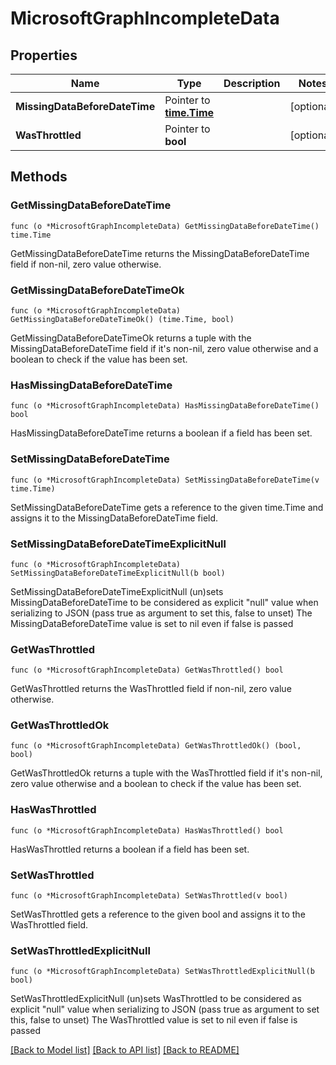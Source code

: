 # MicrosoftGraphIncompleteData

## Properties

Name | Type | Description | Notes
------------ | ------------- | ------------- | -------------
**MissingDataBeforeDateTime** | Pointer to [**time.Time**](time.Time.md) |  | [optional] 
**WasThrottled** | Pointer to **bool** |  | [optional] 

## Methods

### GetMissingDataBeforeDateTime

`func (o *MicrosoftGraphIncompleteData) GetMissingDataBeforeDateTime() time.Time`

GetMissingDataBeforeDateTime returns the MissingDataBeforeDateTime field if non-nil, zero value otherwise.

### GetMissingDataBeforeDateTimeOk

`func (o *MicrosoftGraphIncompleteData) GetMissingDataBeforeDateTimeOk() (time.Time, bool)`

GetMissingDataBeforeDateTimeOk returns a tuple with the MissingDataBeforeDateTime field if it's non-nil, zero value otherwise
and a boolean to check if the value has been set.

### HasMissingDataBeforeDateTime

`func (o *MicrosoftGraphIncompleteData) HasMissingDataBeforeDateTime() bool`

HasMissingDataBeforeDateTime returns a boolean if a field has been set.

### SetMissingDataBeforeDateTime

`func (o *MicrosoftGraphIncompleteData) SetMissingDataBeforeDateTime(v time.Time)`

SetMissingDataBeforeDateTime gets a reference to the given time.Time and assigns it to the MissingDataBeforeDateTime field.

### SetMissingDataBeforeDateTimeExplicitNull

`func (o *MicrosoftGraphIncompleteData) SetMissingDataBeforeDateTimeExplicitNull(b bool)`

SetMissingDataBeforeDateTimeExplicitNull (un)sets MissingDataBeforeDateTime to be considered as explicit "null" value
when serializing to JSON (pass true as argument to set this, false to unset)
The MissingDataBeforeDateTime value is set to nil even if false is passed
### GetWasThrottled

`func (o *MicrosoftGraphIncompleteData) GetWasThrottled() bool`

GetWasThrottled returns the WasThrottled field if non-nil, zero value otherwise.

### GetWasThrottledOk

`func (o *MicrosoftGraphIncompleteData) GetWasThrottledOk() (bool, bool)`

GetWasThrottledOk returns a tuple with the WasThrottled field if it's non-nil, zero value otherwise
and a boolean to check if the value has been set.

### HasWasThrottled

`func (o *MicrosoftGraphIncompleteData) HasWasThrottled() bool`

HasWasThrottled returns a boolean if a field has been set.

### SetWasThrottled

`func (o *MicrosoftGraphIncompleteData) SetWasThrottled(v bool)`

SetWasThrottled gets a reference to the given bool and assigns it to the WasThrottled field.

### SetWasThrottledExplicitNull

`func (o *MicrosoftGraphIncompleteData) SetWasThrottledExplicitNull(b bool)`

SetWasThrottledExplicitNull (un)sets WasThrottled to be considered as explicit "null" value
when serializing to JSON (pass true as argument to set this, false to unset)
The WasThrottled value is set to nil even if false is passed

[[Back to Model list]](../README.md#documentation-for-models) [[Back to API list]](../README.md#documentation-for-api-endpoints) [[Back to README]](../README.md)


